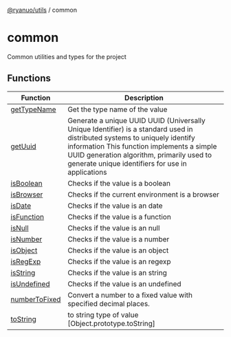 [@ryanuo/utils](../index.md) / common

# common

Common utilities and types for the project

## Functions

| Function | Description |
| ------ | ------ |
| [getTypeName](functions/getTypeName.md) | Get the type name of the value |
| [getUuid](functions/getUuid.md) | Generate a unique UUID UUID (Universally Unique Identifier) is a standard used in distributed systems to uniquely identify information This function implements a simple UUID generation algorithm, primarily used to generate unique identifiers for use in applications |
| [isBoolean](functions/isBoolean.md) | Checks if the value is a boolean |
| [isBrowser](functions/isBrowser.md) | Checks if the current environment is a browser |
| [isDate](functions/isDate.md) | Checks if the value is an date |
| [isFunction](functions/isFunction.md) | Checks if the value is a function |
| [isNull](functions/isNull.md) | Checks if the value is an null |
| [isNumber](functions/isNumber.md) | Checks if the value is a number |
| [isObject](functions/isObject.md) | Checks if the value is an object |
| [isRegExp](functions/isRegExp.md) | Checks if the value is an regexp |
| [isString](functions/isString.md) | Checks if the value is an string |
| [isUndefined](functions/isUndefined.md) | Checks if the value is an undefined |
| [numberToFixed](functions/numberToFixed.md) | Convert a number to a fixed value with specified decimal places. |
| [toString](functions/toString.md) | to string type of value [Object.prototype.toString] |
